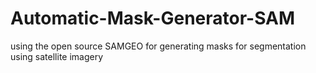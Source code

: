 # Automatic-Mask-Generator-SAM
using the open source SAMGEO for generating masks for segmentation using satellite imagery
